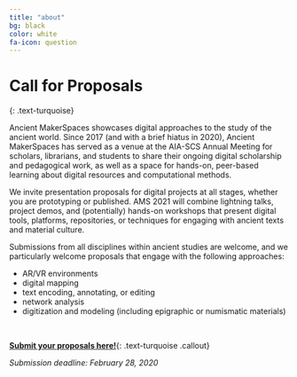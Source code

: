 ```yaml
---
title: "about"
bg: black
color: white
fa-icon: question
---
```


# Call for Proposals
{: .text-turquoise}

<p class="content">Ancient MakerSpaces showcases digital approaches to the study of the ancient world. Since 2017 (and with a brief hiatus in 2020), Ancient MakerSpaces has served as a venue at the AIA-SCS Annual Meeting for scholars, librarians, and students to share their ongoing digital scholarship and pedagogical work, as well as a space for hands-on, peer-based learning about digital resources and computational methods.</p>

<p class="content">We invite presentation proposals for digital projects at all stages, whether you are prototyping or published. AMS 2021 will combine lightning talks, project demos, and (potentially) hands-on workshops that present digital tools, platforms, repositories, or techniques for engaging with ancient texts and material culture.</p>

<p class="content">Submissions from all disciplines within ancient studies are welcome, and we particularly welcome proposals that engage with the following approaches:</p>

- AR/VR environments
- digital mapping
- text encoding, annotating, or editing
- network analysis
- digitization and modeling (including epigraphic or numismatic materials)
<br/>

**[Submit your proposals here!](https://docs.google.com/forms/d/e/1FAIpQLSffk2T425RlUp-cfn8mWZgxVQUeTUJuPj-it06aIWL6bnxSuw/viewform?usp=sf_link)**{: .text-turquoise .callout}
<br/>

<em>Submission deadline: February 28, 2020</em>